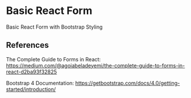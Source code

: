 # Basic React Form
Basic React Form with Bootstrap Styling

## References

The Complete Guide to Forms in React:
https://medium.com/@agoiabeladeyemi/the-complete-guide-to-forms-in-react-d2ba93f32825

Bootstrap 4 Documentation:
https://getbootstrap.com/docs/4.0/getting-started/introduction/
